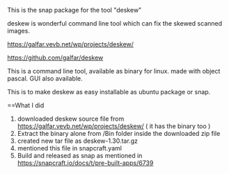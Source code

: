 This is the snap package for the tool "deskew"

deskew is wonderful command line tool which can fix the skewed scanned images.

https://galfar.vevb.net/wp/projects/deskew/

https://github.com/galfar/deskew

This is a command line tool, available as binary for linux. made with object pascal.
GUI also available.

This is to make deskew as easy installable as ubuntu package or snap.


==What I did

1. downloaded deskew source file from https://galfar.vevb.net/wp/projects/deskew/ ( it has the binary too )
2. Extract the binary alone from /Bin folder inside the downloaded zip file
3. created new tar file as deskew-1.30.tar.gz
4. mentioned this file in snapcraft.yaml
5. Build and released as snap as mentioned in https://snapcraft.io/docs/t/pre-built-apps/6739

